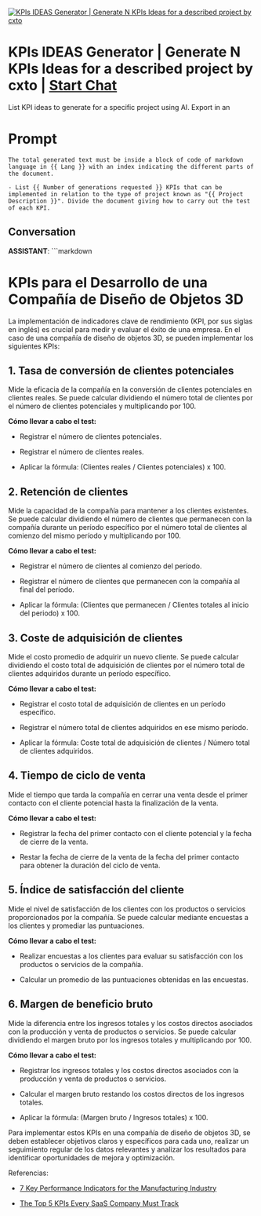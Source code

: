 
[![KPIs IDEAS Generator | Generate N KPIs Ideas for a described project by cxto](https://flow-prompt-covers.s3.us-west-1.amazonaws.com/icon/minimalist/mini_4.png)](https://gptcall.net/chat.html?data=%7B%22contact%22%3A%7B%22id%22%3A%221eI0LWUDhA_TYyzTw0Q--%22%2C%22flow%22%3Atrue%7D%7D)
# KPIs IDEAS Generator | Generate N KPIs Ideas for a described project by cxto | [Start Chat](https://gptcall.net/chat.html?data=%7B%22contact%22%3A%7B%22id%22%3A%221eI0LWUDhA_TYyzTw0Q--%22%2C%22flow%22%3Atrue%7D%7D)
List KPI ideas to generate for a specific project using AI. Export in an 

# Prompt

```
The total generated text must be inside a block of code of markdown language in {{ Lang }} with an index indicating the different parts of the document. 

- List {{ Number of generations requested }} KPIs that can be implemented in relation to the type of project known as "{{ Project Description }}". Divide the document giving how to carry out the test of each KPI.
```

## Conversation

**ASSISTANT**: ```markdown

# KPIs para el Desarrollo de una Compañía de Diseño de Objetos 3D



La implementación de indicadores clave de rendimiento (KPI, por sus siglas en inglés) es crucial para medir y evaluar el éxito de una empresa. En el caso de una compañía de diseño de objetos 3D, se pueden implementar los siguientes KPIs:



## 1. Tasa de conversión de clientes potenciales

Mide la eficacia de la compañía en la conversión de clientes potenciales en clientes reales. Se puede calcular dividiendo el número total de clientes por el número de clientes potenciales y multiplicando por 100.



**Cómo llevar a cabo el test:**

- Registrar el número de clientes potenciales.

- Registrar el número de clientes reales.

- Aplicar la fórmula: (Clientes reales / Clientes potenciales) x 100.



## 2. Retención de clientes

Mide la capacidad de la compañía para mantener a los clientes existentes. Se puede calcular dividiendo el número de clientes que permanecen con la compañía durante un período específico por el número total de clientes al comienzo del mismo período y multiplicando por 100.



**Cómo llevar a cabo el test:**

- Registrar el número de clientes al comienzo del período.

- Registrar el número de clientes que permanecen con la compañía al final del período.

- Aplicar la fórmula: (Clientes que permanecen / Clientes totales al inicio del periodo) x 100.



## 3. Coste de adquisición de clientes

Mide el costo promedio de adquirir un nuevo cliente. Se puede calcular dividiendo el costo total de adquisición de clientes por el número total de clientes adquiridos durante un período específico.



**Cómo llevar a cabo el test:**

- Registrar el costo total de adquisición de clientes en un período específico.

- Registrar el número total de clientes adquiridos en ese mismo período.

- Aplicar la fórmula: Coste total de adquisición de clientes / Número total de clientes adquiridos.



## 4. Tiempo de ciclo de venta

Mide el tiempo que tarda la compañía en cerrar una venta desde el primer contacto con el cliente potencial hasta la finalización de la venta.



**Cómo llevar a cabo el test:**

- Registrar la fecha del primer contacto con el cliente potencial y la fecha de cierre de la venta.

- Restar la fecha de cierre de la venta de la fecha del primer contacto para obtener la duración del ciclo de venta.



## 5. Índice de satisfacción del cliente

Mide el nivel de satisfacción de los clientes con los productos o servicios proporcionados por la compañía. Se puede calcular mediante encuestas a los clientes y promediar las puntuaciones.



**Cómo llevar a cabo el test:**

- Realizar encuestas a los clientes para evaluar su satisfacción con los productos o servicios de la compañía.

- Calcular un promedio de las puntuaciones obtenidas en las encuestas.



## 6. Margen de beneficio bruto

Mide la diferencia entre los ingresos totales y los costos directos asociados con la producción y venta de productos o servicios. Se puede calcular dividiendo el margen bruto por los ingresos totales y multiplicando por 100.



**Cómo llevar a cabo el test:**

- Registrar los ingresos totales y los costos directos asociados con la producción y venta de productos o servicios.

- Calcular el margen bruto restando los costos directos de los ingresos totales.

- Aplicar la fórmula: (Margen bruto / Ingresos totales) x 100.



Para implementar estos KPIs en una compañía de diseño de objetos 3D, se deben establecer objetivos claros y específicos para cada uno, realizar un seguimiento regular de los datos relevantes y analizar los resultados para identificar oportunidades de mejora y optimización.



Referencias:

- [7 Key Performance Indicators for the Manufacturing Industry](https://www.degreed.com/blog/kpis-for-the-manufacturing-industry)

- [The Top 5 KPIs Every SaaS Company Must Track](https://www.demandwell.com/blog/top-5-kpis-every-saas-company-must-track)

```


